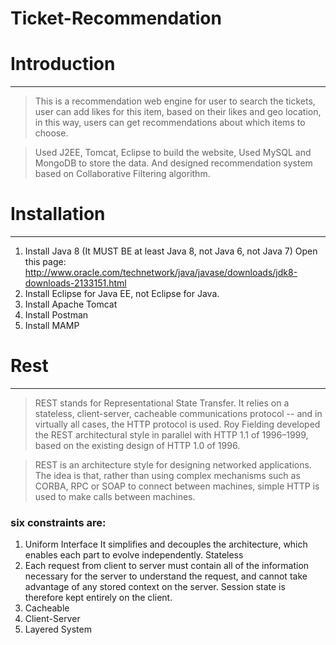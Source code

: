 # Ticket-Recommendation

# Introduction

---

>This is a recommendation web engine for user to search the tickets, user can add likes for this item, based on their likes and geo location, in this way, users can get recommendations about which items to choose.

>Used J2EE, Tomcat, Eclipse to build the website, Used MySQL and MongoDB to store the data. And designed recommendation system based on Collaborative Filtering algorithm.

# Installation
---

1. Install Java 8 
(It MUST BE at least Java 8, not Java 6, not Java 7)
Open this page:  http://www.oracle.com/technetwork/java/javase/downloads/jdk8-downloads-2133151.html
2. Install Eclipse for Java EE, not Eclipse for Java. 
3. Install Apache Tomcat
4. Install Postman
5. Install MAMP

# Rest
---
>REST stands for Representational State Transfer. It relies on a stateless, client-server, cacheable communications protocol -- and in virtually all cases, the HTTP protocol is used. Roy Fielding developed the REST architectural style in parallel with HTTP 1.1 of 1996–1999, based on the existing design of HTTP 1.0 of 1996.

>REST is an architecture style for designing networked applications. The idea is that, rather than using complex mechanisms such as CORBA, RPC or SOAP to connect between machines, simple HTTP is used to make calls between machines.

### six constraints are:
1. Uniform Interface
  It simplifies and decouples the architecture, which enables each part to evolve independently.
  Stateless
2. Each request from client to server must contain all of the information necessary for the server to understand the request, and cannot take advantage of any stored context on the server. Session state is therefore kept entirely on the client.
3. Cacheable
4. Client-Server
5. Layered System
